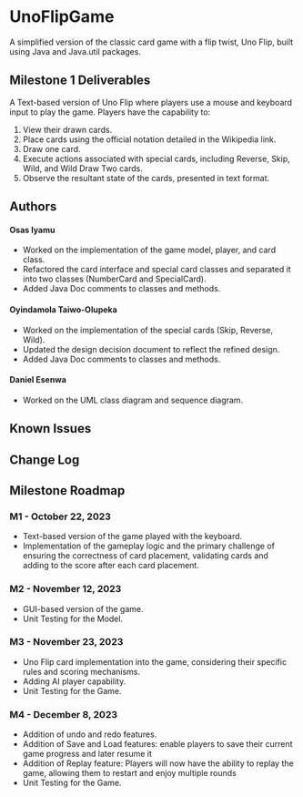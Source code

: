 # UnoFlipGame
A simplified version of the classic card game with a flip twist, Uno Flip, built using Java and Java.util packages.

## Milestone 1 Deliverables
A Text-based version of Uno Flip where players use a mouse and keyboard input to play the game. Players have the capability to:
1. View their drawn cards.
2. Place cards using the official notation detailed in the Wikipedia link.
3. Draw one card.
4. Execute actions associated with special cards, including Reverse, Skip, Wild, and Wild Draw Two cards.
5. Observe the resultant state of the cards, presented in text format.

## Authors
#### Osas Iyamu 
- Worked on the implementation of the game model, player, and card class.
- Refactored the card interface and special card classes and separated  it into two classes (NumberCard and SpecialCard).
- Added Java Doc comments to classes and methods.

#### Oyindamola Taiwo-Olupeka
- Worked on the implementation of the special cards (Skip, Reverse, Wild).
- Updated the design decision document to reflect the refined design. 
- Added Java Doc comments to classes and methods.

#### Daniel Esenwa
- Worked on the UML class diagram and sequence diagram.

## Known Issues

## Change Log

## Milestone Roadmap
### M1 - October 22, 2023
- Text-based version of the game played with the keyboard.
- Implementation of the gameplay logic and the primary challenge of ensuring the correctness of card placement, validating cards and adding to the score after each card placement.

### M2 - November 12, 2023
- GUI-based version of the game.
- Unit Testing for the Model.

### M3 - November 23, 2023
- Uno Flip card implementation into the game, considering their specific rules and scoring mechanisms.
- Adding AI player capability.
- Unit Testing for the Game.

### M4 - December 8, 2023
- Addition of undo and redo features.
- Addition of Save and Load features: enable players to save their current game progress and later resume it
- Addition of Replay feature: Players will now have the ability to replay the game, allowing them to restart and enjoy multiple rounds
- Unit Testing for the Game.

